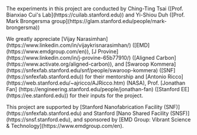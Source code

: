 <p>The experiments in this project are conducted by Ching-Ting Tsai ([Prof. Bianxiao Cui's Lab](https://cuilab.stanford.edu)) and Yi-Shiou Duh ([Prof. Mark Brongersma group](https://glam.stanford.edu/people/mark-brongersma))</p>

<p>We greatly appreciate [Vijay Narasimhan](https://www.linkedin.com/in/vijaykrisnarasimhan/) ([EMD](https://www.emdgroup.com/en)), [J Provine] (https://www.linkedin.com/in/j-provine-65b77910/) ([Aligned Carbon] (https://www.activate.org/aligned-carbon)), and [Swaroop Kommera](https://snfexfab.stanford.edu/snf/people/swaroop-kommera) ([SNF](https://snfexfab.stanford.edu)) for their mentorship and [Antonio Ricco] (https://web.stanford.edu/~ajricco/AJRicco.htm) (NASA), Prof. [Jonathan Fan] (https://engineering.stanford.edu/people/jonathan-fan) ([Stanford EE] (https://ee.stanford.edu)) for their inputs for the project.</p>

<p>This project are supported by [Stanford Nanofabrication Facility (SNF)](https://snfexfab.stanford.edu) and Stanford [Nano Shared Facility (SNSF)](https://snsf.stanford.edu), and sponsored by [EMD Group: Vibrant Science & Technology](https://www.emdgroup.com/en).</p>
